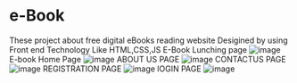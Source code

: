 # e-Book
These project about free digital eBooks reading website
Desigined by using Front end Technology Like HTML,CSS,JS 
E-Book Lunching page
![image](https://user-images.githubusercontent.com/88359966/128729837-ddbdc295-1363-4766-b906-bf27a84603d2.png)
E-book Home Page
![image](https://user-images.githubusercontent.com/88359966/128729944-0a1f9802-e2cd-47b2-8736-4470ecc059bb.png)
ABOUT US PAGE
![image](https://user-images.githubusercontent.com/88359966/128730074-f426f829-13c6-4362-ac67-d65c3bff5173.png)
CONTACTUS PAGE
![image](https://user-images.githubusercontent.com/88359966/128730175-aadff389-a07c-4851-a922-4173a48c8065.png)
REGISTRATION PAGE
![image](https://user-images.githubusercontent.com/88359966/128730291-c7d2684d-888b-43b9-a83a-381ba6104a55.png)
lOGIN PAGE
![image](https://user-images.githubusercontent.com/88359966/128730400-d737bb01-0773-4da3-82bf-7607002916d4.png)
